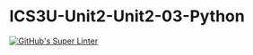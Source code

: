 # ICS3U-Unit2-Unit2-03-Python

[![GitHub's Super Linter](https://github.com/Samuel-Webster-178/ICS3U-Unit3-Unit3-05-Python/workflows/GitHub's%20Super%20Linter/badge.svg)](https://github.com/Samuel-Webster-178/ICS3U-Unit3-Unit3-05-Python/actions)
